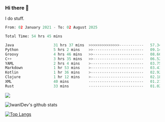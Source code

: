 ### Hi there 👋
I do stuff.

<!--START_SECTION:waka-->

```python
From: 02 January 2021 - To: 02 August 2025

Total Time: 54 hrs 45 mins

Java                  31 hrs 37 mins  >>>>>>>>>>>>>>-----------   57.34 %
Python                5 hrs 2 mins    >>-----------------------   09.14 %
Groovy                4 hrs 46 mins   >>-----------------------   08.66 %
C++                   3 hrs 35 mins   >>-----------------------   06.52 %
YAML                  2 hrs 4 mins    >------------------------   03.75 %
Markdown              1 hr 53 mins    >------------------------   03.43 %
Kotlin                1 hr 36 mins    >------------------------   02.92 %
Clojure               1 hr 12 mins    >------------------------   02.18 %
XML                   40 mins         -------------------------   01.21 %
Rust                  33 mins         -------------------------   01.02 %
```

<!--END_SECTION:waka-->

![](https://komarev.com/ghpvc/?username=IwanIDev&color=orange)

![IwanIDev's github stats](https://github-readme-stats.vercel.app/api?username=IwanIDev&count_private=true&show_icons=true&theme=gruvbox&include_all_commits=true)

[![Top Langs](https://github-readme-stats.vercel.app/api/top-langs/?username=IwanIDev&theme=gruvbox)](https://github.com/anuraghazra/github-readme-stats)
